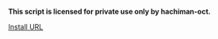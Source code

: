 **This script is licensed for private use only by hachiman-oct.**

[Install URL](https://raw.githubusercontent.com/hachiman-oct/tac-userscripts/main/tac_master.user.js)